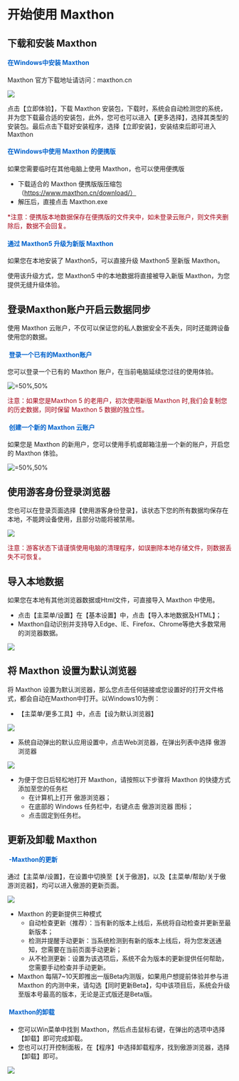 
# 开始使用 Maxthon

## 下载和安装 Maxthon 

#### <font color=#0062CC>在Windows中安装 Maxthon</font>

Maxthon 官方下载地址请访问：maxthon.cn

![](images/01-1.png)



点击【立即体验】，下载 Maxthon 安装包，下载时，系统会自动检测您的系统，并为您下载最合适的安装包，此外，您可也可以进入【更多选择】，选择其类型的安装包。最后点击下载好安装程序，选择【立即安装】，安装结束后即可进入 Maxthon

#### <font color=#0062CC>在Windows中使用 Maxthon 的便携版</font>

如果您需要临时在其他电脑上使用 Maxthon，也可以使用便携版

- 下载适合的 Maxthon 便携版版压缩包（https://www.maxthon.cn/download/）
- 解压后，直接点击 Maxthon.exe

<font color=#A30014>*注意：便携版本地数据保存在便携版的文件夹中，如未登录云账户，则文件夹删除后，数据不会回复。</font>

#### <font color=#0062CC>通过 Maxthon5 升级为新版 Maxthon </font>

如果您在本地安装了 Maxthon5，可以直接升级 Maxthon5 至新版 Maxthon。



使用该升级方式，您 Maxthon5 中的本地数据将直接被导入新版 Maxthon，为您提供无缝升级体验。





## 登录Maxthon账户开启云数据同步

使用 Maxthon 云账户，不仅可以保证您的私人数据安全不丢失，同时还能跨设备使用您的数据。

#### <font color=#0062CC> 登录一个已有的Maxthon账户</font>

 您可以登录一个已有的 Maxthon 账户，在当前电脑延续您过往的使用体验。

![](images/01-3.png "=50%,50%") 

<font color=#A30014>注意：如果您是Maxthon 5 的老用户，初次使用新版 Maxthon 时,我们会复制您的历史数据，同时保留 Maxthon 5 数据的独立性。</font>

#### <font color=#0062CC> 创建一个新的 Maxthon 云账户</font>

如果您是 Maxthon 的新用户，您可以使用手机或邮箱注册一个新的账户，开启您的 Maxthon 体验。

![](images/01-4.png "=50%,50%")



## 使用游客身份登录浏览器

您也可以在登录页面选择【使用游客身份登录】，该状态下您的所有数据均保存在本地，不能跨设备使用，且部分功能将被禁用。

![](images/01-5.png)

<font color=#A30014>注意：游客状态下请谨慎使用电脑的清理程序，如误删除本地存储文件，则数据丢失不可恢复。</font>



## 导入本地数据

如果您在本地有其他浏览器数据或Html文件，可直接导入 Maxthon 中使用。

- 点击【主菜单/设置】在【基本设置】中，点击【导入本地数据及HTML】；
- Maxthon自动识别并支持导入Edge、IE、Firefox、Chrome等绝大多数常用的浏览器数据。

![](images/01-6.png)



## 将 Maxthon 设置为默认浏览器

将 Maxthon 设置为默认浏览器，那么您点击任何链接或您设置好的打开文件格式，都会自动在Maxthon中打开。以Windows10为例：

- 【主菜单/更多工具】中，点击【设为默认浏览器】

![](images/01-7.png)

- 系统自动弹出的默认应用设置中，点击Web浏览器，在弹出列表中选择 傲游浏览器

![](images/01-8.png)

- 为便于您日后轻松地打开 Maxthon，请按照以下步骤将 Maxthon 的快捷方式添加至您的任务栏
  - 在计算机上打开 傲游浏览器；
  - 在底部的 Windows 任务栏中，右键点击 傲游浏览器 图标；
  - 点击固定到任务栏。



## 更新及卸载 Maxthon

#### <font color=#0062CC> -Maxthon的更新</font>

通过【主菜单/设置】，在设置中切换至【关于傲游】，以及【主菜单/帮助/关于傲游浏览器】，均可以进入傲游的更新页面。

![](images/01-9.png)

- Maxthon 的更新提供三种模式
  - 自动检查更新（推荐）：当有新的版本上线后，系统将自动检查并更新至最新版本；
  - 检测并提醒手动更新：当系统检测到有新的版本上线后，将为您发送通知，您需要在当前页面手动更新；
  - 从不检测更新：设置为该选项后，系统不会为版本的更新提供任何帮助，您需要手动检查并手动更新。
- Maxthon 每隔7~10天即推出一版Beta内测版，如果用户想提前体验并参与进 Maxthon 的内测中来，请勾选【同时更新Beta】，勾中该项目后，系统会升级至版本号最高的版本，无论是正式版还是Beta版。

#### <font color=#0062CC> Maxthon的卸载</font>

- 您可以Win菜单中找到 Maxthon，然后点击鼠标右键，在弹出的选项中选择【卸载】即可完成卸载。
- 您也可以打开控制面板，在【程序】中选择卸载程序，找到傲游浏览器，选择【卸载】即可。

![](images/01-10.png)

